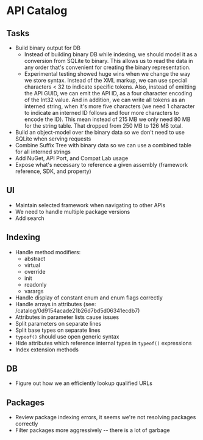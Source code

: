 # API Catalog

## Tasks

* Build binary output for DB
    - Instead of building binary DB while indexing, we should model it as a
      conversion from SQLite to binary. This allows us to read the data in any
      order that's convenient for creating the binary representation.
    - Experimental testing showed huge wins when we change the way we store
      syntax. Instead of the XML markup, we can use special characters < 32 to
      indicate specific tokens. Also, instead of emitting the API GUID, we can
      emit the API ID, as a four character encoding of the Int32 value. And in
      addition, we can write all tokens as an interned string, when it's more
      five characters (we need 1 character to indicate an interned ID follows
      and four more characters to encode the ID). This mean instead of 215 MB
      we only need 80 MB for the string table. That dropped from 250 MB to
      126 MB total.
* Build an object-model over the binary data so we don't need to use SQLite
  when serving requests
* Combine Suffix Tree with binary data so we can use a combined table for
  all interned strings
* Add NuGet, API Port, and Compat Lab usage
* Expose what's necessary to reference a given assembly (framework reference,
  SDK, and property)

## UI

* Maintain selected framework when navigating to other APIs
* We need to handle multiple package versions
* Add search

## Indexing

* Handle method modifiers:
  - abstract
  - virtual
  - override
  - init
  - readonly
  - varargs
* Handle display of constant enum and enum flags correctly
* Handle arrays in attributes (see: /catalog/0d9154acade21b26d7bd5d06341ecdb7)
* Attributes in parameter lists cause issues
* Split parameters on separate lines
* Split base types on separate lines
* `typeof()` should use open generic syntax
* Hide attributes which reference internal types in `typeof()` expressions
* Index extension methods

## DB

* Figure out how we an efficiently lookup qualified URLs

## Packages

* Review package indexing errors, it seems we're not resolving packages correctly
* Filter packages more aggressively -- there is a lot of garbage